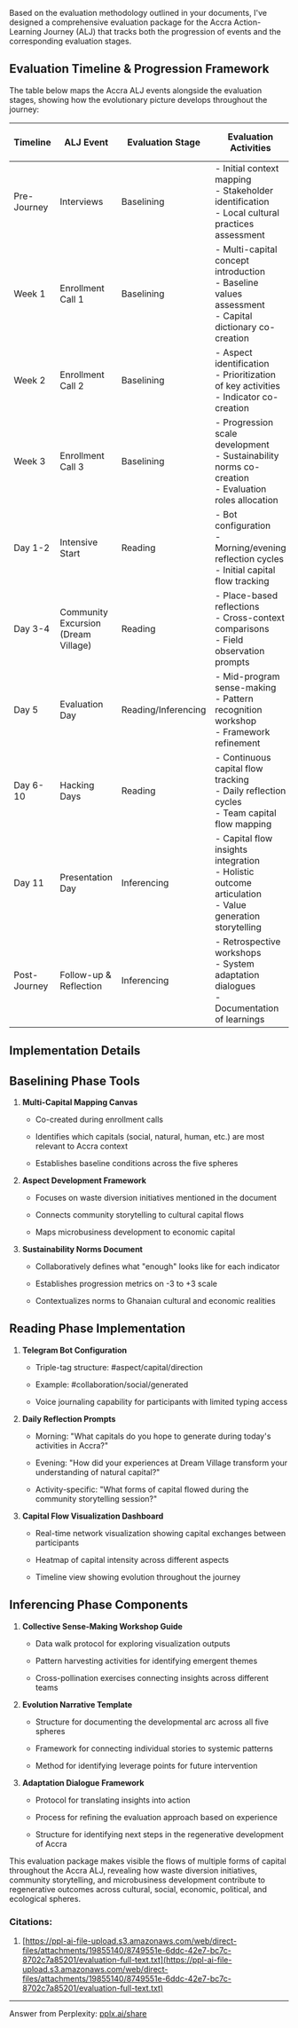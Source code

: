 Based on the evaluation methodology outlined in your documents, I've designed a comprehensive evaluation package for the Accra Action-Learning Journey (ALJ) that tracks both the progression of events and the corresponding evaluation stages.

## Evaluation Timeline & Progression Framework

The table below maps the Accra ALJ events alongside the evaluation stages, showing how the evolutionary picture develops throughout the journey:

|Timeline|ALJ Event|Evaluation Stage|Evaluation Activities|Evolutionary Picture Development|
|---|---|---|---|---|
|Pre-Journey|Interviews|Baselining|- Initial context mapping  <br>- Stakeholder identification  <br>- Local cultural practices assessment|- Preliminary understanding of local capitals  <br>- Initial mapping of systemic spheres|
|Week 1|Enrollment Call 1|Baselining|- Multi-capital concept introduction  <br>- Baseline values assessment  <br>- Capital dictionary co-creation|- Priority capitals identified  <br>- Cultural sphere baseline narrative drafted|
|Week 2|Enrollment Call 2|Baselining|- Aspect identification  <br>- Prioritization of key activities  <br>- Indicator co-creation|- Aspect-capital matrix developed  <br>- Social and economic sphere baselines drafted|
|Week 3|Enrollment Call 3|Baselining|- Progression scale development  <br>- Sustainability norms co-creation  <br>- Evaluation roles allocation|- Complete baseline across all five spheres  <br>- Evaluation framework finalized|
|Day 1-2|Intensive Start|Reading|- Bot configuration  <br>- Morning/evening reflection cycles  <br>- Initial capital flow tracking|- First patterns of capital flows emerging  <br>- Early insights on team dynamics|
|Day 3-4|Community Excursion (Dream Village)|Reading|- Place-based reflections  <br>- Cross-context comparisons  <br>- Field observation prompts|- Natural capital flows visualized  <br>- Cultural-ecological connections mapped|
|Day 5|Evaluation Day|Reading/Inferencing|- Mid-program sense-making  <br>- Pattern recognition workshop  <br>- Framework refinement|- Capital flow network visualization  <br>- Adaptation recommendations identified|
|Day 6-10|Hacking Days|Reading|- Continuous capital flow tracking  <br>- Daily reflection cycles  <br>- Team capital flow mapping|- Technical-social capital integration patterns  <br>- Innovation-related capital flows identified|
|Day 11|Presentation Day|Inferencing|- Capital flow insights integration  <br>- Holistic outcome articulation  <br>- Value generation storytelling|- Complete capital flow maps  <br>- Cross-sphere evolution patterns identified|
|Post-Journey|Follow-up & Reflection|Inferencing|- Retrospective workshops  <br>- System adaptation dialogues  <br>- Documentation of learnings|- Full evolutionary narrative across spheres  <br>- Long-term impact pathways identified|

## Implementation Details

## Baselining Phase Tools

1. **Multi-Capital Mapping Canvas**
    
    - Co-created during enrollment calls
        
    - Identifies which capitals (social, natural, human, etc.) are most relevant to Accra context
        
    - Establishes baseline conditions across the five spheres
        
2. **Aspect Development Framework**
    
    - Focuses on waste diversion initiatives mentioned in the document
        
    - Connects community storytelling to cultural capital flows
        
    - Maps microbusiness development to economic capital
        
3. **Sustainability Norms Document**
    
    - Collaboratively defines what "enough" looks like for each indicator
        
    - Establishes progression metrics on -3 to +3 scale
        
    - Contextualizes norms to Ghanaian cultural and economic realities
        

## Reading Phase Implementation

1. **Telegram Bot Configuration**
    
    - Triple-tag structure: #aspect/capital/direction
        
    - Example: #collaboration/social/generated
        
    - Voice journaling capability for participants with limited typing access
        
2. **Daily Reflection Prompts**
    
    - Morning: "What capitals do you hope to generate during today's activities in Accra?"
        
    - Evening: "How did your experiences at Dream Village transform your understanding of natural capital?"
        
    - Activity-specific: "What forms of capital flowed during the community storytelling session?"
        
3. **Capital Flow Visualization Dashboard**
    
    - Real-time network visualization showing capital exchanges between participants
        
    - Heatmap of capital intensity across different aspects
        
    - Timeline view showing evolution throughout the journey
        

## Inferencing Phase Components

1. **Collective Sense-Making Workshop Guide**
    
    - Data walk protocol for exploring visualization outputs
        
    - Pattern harvesting activities for identifying emergent themes
        
    - Cross-pollination exercises connecting insights across different teams
        
2. **Evolution Narrative Template**
    
    - Structure for documenting the developmental arc across all five spheres
        
    - Framework for connecting individual stories to systemic patterns
        
    - Method for identifying leverage points for future intervention
        
3. **Adaptation Dialogue Framework**
    
    - Protocol for translating insights into action
        
    - Process for refining the evaluation approach based on experience
        
    - Structure for identifying next steps in the regenerative development of Accra
        

This evaluation package makes visible the flows of multiple forms of capital throughout the Accra ALJ, revealing how waste diversion initiatives, community storytelling, and microbusiness development contribute to regenerative outcomes across cultural, social, economic, political, and ecological spheres.

### Citations:

1. [https://ppl-ai-file-upload.s3.amazonaws.com/web/direct-files/attachments/19855140/8749551e-6ddc-42e7-bc7c-8702c7a85201/evaluation-full-text.txt](https://ppl-ai-file-upload.s3.amazonaws.com/web/direct-files/attachments/19855140/8749551e-6ddc-42e7-bc7c-8702c7a85201/evaluation-full-text.txt)

---

Answer from Perplexity: [pplx.ai/share](https://www.perplexity.ai/search/pplx.ai/share)